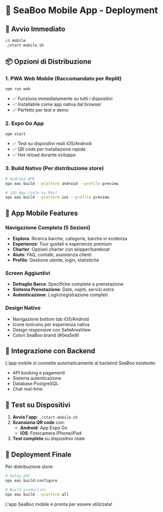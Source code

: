 # 📱 SeaBoo Mobile App - Deployment

## 🚀 Avvio Immediato

```bash
cd mobile
./start-mobile.sh
```

## 📦 Opzioni di Distribuzione

### 1. **PWA Web Mobile** (Raccomandato per Replit)
```bash
npm run web
```
- ✅ Funziona immediatamente su tutti i dispositivi
- ✅ Installabile come app nativa dal browser
- ✅ Perfetto per test e demo

### 2. **Expo Go App** 
```bash
npm start
```
- ✅ Test su dispositivi reali iOS/Android
- ✅ QR code per installazione rapida
- ✅ Hot reload durante sviluppo

### 3. **Build Nativo** (Per distribuzione store)
```bash
# Android APK
npx eas build --platform android --profile preview

# iOS App (solo su Mac)
npx eas build --platform ios --profile preview
```

## 🎯 App Mobile Features

### Navigazione Completa (5 Sezioni)
- **Esplora**: Ricerca barche, categorie, barche in evidenza
- **Esperienze**: Tour guidati e esperienze premium  
- **Charter**: Opzioni charter con skipper/bareboat
- **Aiuto**: FAQ, contatti, assistenza clienti
- **Profilo**: Gestione utente, login, statistiche

### Screen Aggiuntivi
- **Dettaglio Barca**: Specifiche complete e prenotazione
- **Sistema Prenotazione**: Date, ospiti, servizi extra
- **Autenticazione**: Login/registrazione completi

### Design Nativo
- Navigazione bottom tab iOS/Android
- Icone Ionicons per esperienza nativa
- Design responsive con SafeAreaView
- Colori SeaBoo brand (#0ea5e9)

## 🔗 Integrazione con Backend

L'app mobile si connette automaticamente al backend SeaBoo esistente:
- API booking e pagamenti
- Sistema autenticazione
- Database PostgreSQL
- Chat real-time

## 📱 Test su Dispositivi

1. **Avvia l'app**: `./start-mobile.sh`
2. **Scansiona QR code** con:
   - **Android**: App Expo Go
   - **iOS**: Fotocamera iPhone/iPad
3. **Test completo** su dispositivo reale

## 🚀 Deployment Finale

Per distribuzione store:
```bash
# Setup EAS
npx eas build:configure

# Build production
npx eas build --platform all
```

L'app SeaBoo mobile è pronta per essere utilizzata!